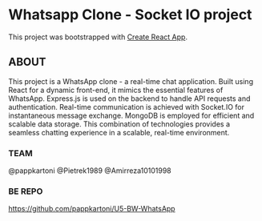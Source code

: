 # Whatsapp Clone - Socket IO project

This project was bootstrapped with [Create React App](https://github.com/facebook/create-react-app).

## ABOUT

This project is a WhatsApp clone - a real-time chat application. Built using React for a dynamic front-end, it mimics the essential features of WhatsApp. Express.js is used on the backend to handle API requests and authentication. Real-time communication is achieved with Socket.IO for instantaneous message exchange. MongoDB is employed for efficient and scalable data storage. This combination of technologies provides a seamless chatting experience in a scalable, real-time environment.

### TEAM
@pappkartoni
@Pietrek1989
@Amirreza10101998

### BE REPO
https://github.com/pappkartoni/U5-BW-WhatsApp

